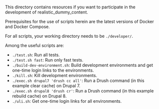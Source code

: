 This directory contains resources if you want to participate in the
development of realistic_dummy_content.

Prerequisites for the use of scripts herein are the latest versions of
Docker and Docker Compose.

For all scripts, your working directory needs to be `./developer/`.

Among the useful scripts are:

 * `./test.sh`: Run all tests.
 * `./test.sh fast`: Run only fast tests.
 * `./build-dev-environment.sh`: Build development
   environments and get one-time login links to the environments.
 * `./kill.sh`: Kill development environments.
 * `./exec.sh drupal7 'drush cc all'`: Run a Drush command
   (in this example clear cache) on Drupal 7.
 * `./exec.sh drupal8 'drush cr'`: Run a Drush command
   (in this example rebuild cache) on Drupal 8.
 * `./uli.sh`: Get one-time login links for all environments.
